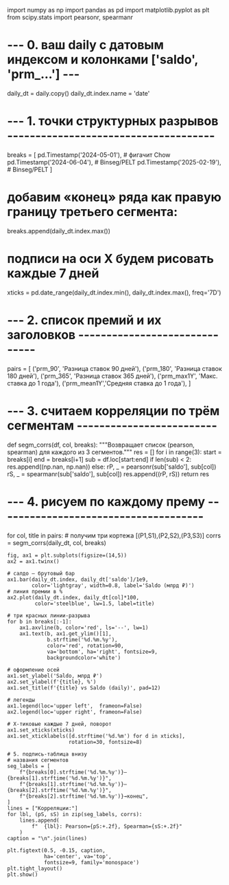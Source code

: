 import numpy as np
import pandas as pd
import matplotlib.pyplot as plt
from scipy.stats import pearsonr, spearmanr

# --- 0. ваш daily с датовым индексом и колонками ['saldo', 'prm_...'] ---
daily_dt = daily.copy()
daily_dt.index.name = 'date'

# --- 1. точки структурных разрывов -------------------------------------
breaks = [
    pd.Timestamp('2024-05-01'),  # фигачит Chow
    pd.Timestamp('2024-06-04'),  # Binseg/PELT
    pd.Timestamp('2025-02-19'),  # Binseg/PELT
]
# добавим «конец» ряда как правую границу третьего сегмента:
breaks.append(daily_dt.index.max())

# подписи на оси X будем рисовать каждые 7 дней
xticks = pd.date_range(daily_dt.index.min(),
                       daily_dt.index.max(),
                       freq='7D')

# --- 2. список премий и их заголовков ------------------------------
pairs = [
    ('prm_90',    'Разница ставок 90 дней'),
    ('prm_180',   'Разница ставок 180 дней'),
    ('prm_365',   'Разница ставок 365 дней'),
    ('prm_max1Y', 'Макс. ставка до 1 года'),
    ('prm_mean1Y','Средняя ставка до 1 года'),
]

# --- 3. считаем корреляции по трём сегментам -------------------------
def segm_corrs(df, col, breaks):
    """Возвращает список (pearson, spearman) для каждого из 3 сегментов."""
    res = []
    for i in range(3):
        start = breaks[i]
        end   = breaks[i+1]
        sub   = df.loc[start:end]
        if len(sub) < 2:
            res.append((np.nan, np.nan))
        else:
            rP, _ = pearsonr(sub['saldo'], sub[col])
            rS, _ = spearmanr(sub['saldo'], sub[col])
            res.append((rP, rS))
    return res

# --- 4. рисуем по каждому прему -------------------------------------
for col, title in pairs:
    # получим три кортежа [(P1,S1),(P2,S2),(P3,S3)]
    corrs = segm_corrs(daily_dt, col, breaks)

    fig, ax1 = plt.subplots(figsize=(14,5))
    ax2 = ax1.twinx()

    # салдо — брутовый бар
    ax1.bar(daily_dt.index, daily_dt['saldo']/1e9,
            color='lightgray', width=0.8, label='Saldo (млрд ₽)')
    # линия премии в %
    ax2.plot(daily_dt.index, daily_dt[col]*100,
             color='steelblue', lw=1.5, label=title)

    # три красных линии-разрыва
    for b in breaks[:-1]:
        ax1.axvline(b, color='red', ls='--', lw=1)
        ax1.text(b, ax1.get_ylim()[1],
                 b.strftime('%d.%m.%y'),
                 color='red', rotation=90,
                 va='bottom', ha='right', fontsize=9,
                 backgroundcolor='white')

    # оформление осей
    ax1.set_ylabel('Saldo, млрд ₽')
    ax2.set_ylabel(f'{title}, %')
    ax1.set_title(f'{title} vs Saldo (daily)', pad=12)

    # легенды
    ax1.legend(loc='upper left',  frameon=False)
    ax2.legend(loc='upper right', frameon=False)

    # X-тиковые каждые 7 дней, поворот
    ax1.set_xticks(xticks)
    ax1.set_xticklabels([d.strftime('%d.%m') for d in xticks],
                        rotation=30, fontsize=8)

    # 5. подпись-таблица внизу
    # названия сегментов
    seg_labels = [
        f"{breaks[0].strftime('%d.%m.%y')}–{breaks[1].strftime('%d.%m.%y')}",
        f"{breaks[1].strftime('%d.%m.%y')}–{breaks[2].strftime('%d.%m.%y')}",
        f"{breaks[2].strftime('%d.%m.%y')}→конец",
    ]
    lines = ["Корреляции:"]
    for lbl, (pS, sS) in zip(seg_labels, corrs):
        lines.append(
            f"  {lbl}: Pearson={pS:+.2f}, Spearman={sS:+.2f}"
        )
    caption = "\n".join(lines)

    plt.figtext(0.5, -0.15, caption,
                ha='center', va='top',
                fontsize=9, family='monospace')
    plt.tight_layout()
    plt.show()
